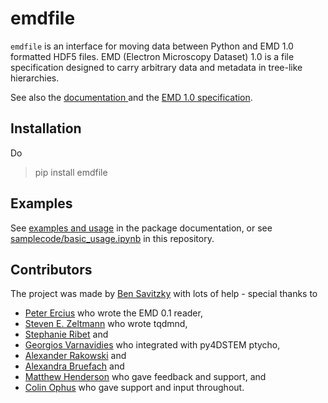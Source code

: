 # emdfile

`emdfile` is an interface for moving data between Python and EMD 1.0 formatted
HDF5 files. EMD (Electron Microscopy Dataset) 1.0 is a file specification
designed to carry arbitrary data and metadata in tree-like hierarchies.

See also the [documentation ](https://emdfile.readthedocs.io/en/latest/)
and the [EMD 1.0 specification](https://emdatasets.com/format/).


## Installation

Do

> pip install emdfile


## Examples

See [examples and usage](https://emdfile.readthedocs.io/en/latest/examples-usage.html)
in the package documentation, or see
[samplecode/basic_usage.ipynb](https://github.com/py4dstem/emdfile/blob/main/samplecode/basic_usage.ipynb)
in this repository.


## Contributors

The project was made by [Ben Savitzky](https://github.com/bsavitzky) with lots of help - special thanks to

* [Peter Ercius](https://github.com/ercius) who wrote the EMD 0.1 reader,
* [Steven E. Zeltmann](https://github.com/sezelt) who wrote tqdmnd,
* [Stephanie Ribet](https://github.com/smribet) and
* [Georgios Varnavidies](https://github.com/gvarnavi) who integrated with py4DSTEM ptycho,
* [Alexander Rakowski](https://github.com/alex-rakowski) and
* [Alexandra Bruefach](https://github.com/abruefach) and
* [Matthew Henderson](https://github.com/mlhenderson) who gave feedback and support, and
* [Colin Ophus](https://github.com/cophus) who gave support and input throughout.

